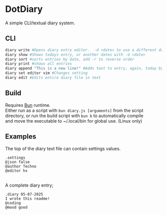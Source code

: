 # DotDiary
A simple CLI/textual diary system.

## CLI
```bash
diary write #Opens diary entry editor.  -d <date> to use a different date. If entry already exists, will add existing text to the edit.
diary show #Shows todays entry, or another dates with -d <date>
diary sort #sorts entries by date, add -r to reverse order
diary print #shows all entries
diary append "This is a new line!" #Adds text to entry, again, today by default, -d for different date.
diary set editor vim #Changes setting
diary edit #Edits entire diary file in text
```

## Build
Requires [Bun](https://bun.sh) runtime.<br>
Either run as a script with `bun diary.js [arguments]` from the script directory, or run the build script with `bun b` to automatically compile<br>
and move the executable to ~/.local/bin for global use. (Linux only)

## Examples
The top of the diary text file can contain settings values.
```
.settings
@json false
@author Techno
@editor hx
```
<br>
A complete diary entry;

```
.diary 05-07-2025
I wrote this readme!
@coding
@mood good
```
